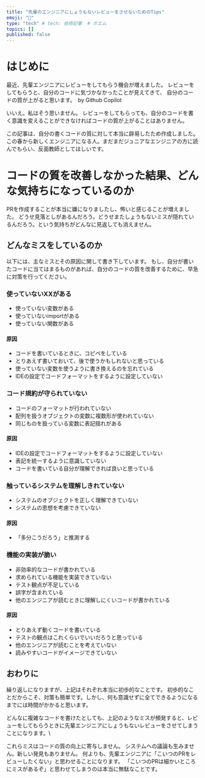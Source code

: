```yaml
---
title: "先輩のエンジニアにしょうもないレビューをさせないためのTips"
emoji: "🐡"
type: "tech" # tech: 技術記事  # ポエム
topics: []
published: false
---
```


# はじめに
最近、先輩エンジニアにレビューをしてもらう機会が増えました。
レビューをしてもらうと、自分のコードに気づかなかったことが見えてきて、
自分のコードの質が上がると思います。　by Github Copilot

いいえ。私はそう思いません。
レビューをしてもらっても、自分のコードを書く意識を変えることができなければコードの質が上がることはありません。

この記事は、自分の書くコードの質に対して本当に辟易したため作成しました。
この春から新しくエンジニアになる人。まだまだジュニアなエンジニアの方に読んでもらい、反面教師としてほしいです。


# コードの質を改善しなかった結果、どんな気持ちになっているのか
PRを作成することが本当に嫌になりましたし、怖いと感じることが増えました。
どうせ見落としがあるんだろう。どうせまたしょうもないミスが隠れているんだろう。という気持ちがどんなに見返しても消えません。


## どんなミスをしているのか
以下には、主なミスとその原因に関して書き下しています。
もし、自分が書いたコードに当てはまるものがあれば、自分のコードの質を改善するために、早急に対策を行ってください。

### 使っていないXXがある
- 使っていない変数がある
- 使っていないimportがある
- 使っていない関数がある

#### 原因
- コードを書いているときに、コピペをしている
- とりあえず書いておいて、後で使うかもしれないと思っている
- 使っていない変数を使うように書き換えるのを忘れている
- IDEの設定でコードフォーマットをするように設定していない

### コード規約が守られていない
- コードのフォーマットが行われていない
- 配列を扱うオブジェクトの変数に複数形が使われていない
- 同じものを扱っている変数に表記揺れがある

#### 原因
- IDEの設定でコードフォーマットをするように設定していない
- 表記を統一するように意識していない
- コードを書いている自分が理解できれば良いと思っている

### 触っているシステムを理解しきれていない
- システムのオブジェクトを正しく理解できていない
- システムの思想を考慮できていない

#### 原因
- 「多分こうだろう」と推測する

### 機能の実装が脆い
- 非効率的なコードが書かれている
- 求められている機能を実装できていない
- テスト観点が不足している
- 誤字が含まれている
- 他のエンジニアが読むときに理解しにくいコードが書かれている

#### 原因
- とりあえず動くコードを書いている
- テストの観点はこれくらいでいいだろうと思っている
- 他のエンジニアが読むことを考えていない
- 読みやすいコードがイメージできていない

## おわりに
繰り返しになりますが、上記はそれぞれ本当に初歩的なことです。
初歩的なことだからこそ、対策も簡単です。しかし、何も意識せずに全てできるようになるまでには時間がかかると思います。

どんなに複雑なコードを書けたとしても、上記のようなミスが頻発すると、レビューをしてもらうときに先輩エンジニアにしょうもないレビューをさせてしまうことになります。\

これらミスはコードの質の向上に寄与しません。
システムへの議論も生みません。新しい発見もありません。
何よりも、先輩エンジニアに「こいつのPRをレビューしたくない」と思わせることになります。
「こいつのPRは細かいところにミスがあるぞ」と思わせてしまうのは本当に無駄なことです。
